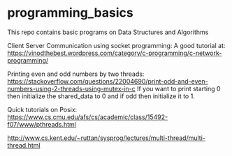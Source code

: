 # programming_basics
This repo contains basic programs on Data Structures and Algorithms

Client Server Communication using socket programming:
A good tutorial at: https://vinodthebest.wordpress.com/category/c-programming/c-network-programming/


Printing even and odd numbers by two threads:
https://stackoverflow.com/questions/22004690/print-odd-and-even-numbers-using-2-threads-using-mutex-in-c
If you want to print starting 0 then initialize the shared_data to 0 and if odd then initialize it to 1.

Quick tutorials on Posix:
https://www.cs.cmu.edu/afs/cs/academic/class/15492-f07/www/pthreads.html

http://www.cs.kent.edu/~ruttan/sysprog/lectures/multi-thread/multi-thread.html
